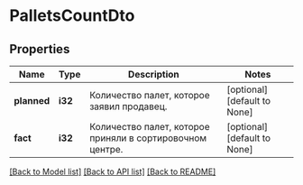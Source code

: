 # PalletsCountDto

## Properties
Name | Type | Description | Notes
------------ | ------------- | ------------- | -------------
**planned** | **i32** | Количество палет, которое заявил продавец. | [optional] [default to None]
**fact** | **i32** | Количество палет, которое приняли в сортировочном центре. | [optional] [default to None]

[[Back to Model list]](../README.md#documentation-for-models) [[Back to API list]](../README.md#documentation-for-api-endpoints) [[Back to README]](../README.md)


